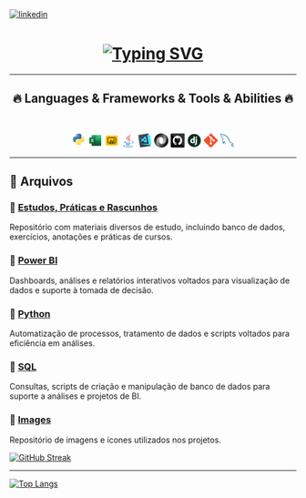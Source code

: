 </a>
<a href="https://www.linkedin.com/in/alexandre-joaquim-518b09156" target="_blank">
<img src=https://img.shields.io/badge/linkedin-%231E77B5.svg?&style=for-the-badge&logo=linkedin&logoColor=white alt=linkedin style="margin-bottom: 5px;" />
</a>

<h1 align="center">
  <a href="https://git.io/typing-svg"><img src="https://readme-typing-svg.herokuapp.com?font=&weight=500&size=25&pause=1000&color=8E00FF&width=435&lines=Hello%2C+I'm+Alexandre+Joaquim.😃;Welcome+to+my+repository💻" alt="Typing SVG" /></a>
</h1>

<hr>
<h2 align="center">🔥 Languages & Frameworks & Tools & Abilities 🔥</h2>
<br>
<p align="center">
  <code><img title="Python" height="25" src="imagens/icones_repository/python-original.svg"></code>
  <code><img title="EXCEL" height="25" src="imagens/icones_repository/microsoft-excel.svg"></code>
  <code><img title="Power BI" height="25" src="imagens/icones_repository/icons8-power-bi.svg"></code>
  <code><img title="Java" height="25" src="imagens/icones_repository/java-original.svg"></code>
  <code><img title="Visual Studio Code" height="25" src="imagens/icones_repository/vscode.png"></code>
  <code><img title="JSON" height="25" src="imagens/icones_repository/json.svg"></code>
  <code><img title="GitHub" height="25" src="imagens/icones_repository/github.svg"></code>
  <code><img title="Django" height="25" src="imagens/icones_repository/django.png"></code>
  <code><img title="Git" height="25" src="imagens/icones_repository/git-original.svg"></code>
  <code><img title="MySQL" height="25" src="imagens/icones_repository/mysql.svg"></code>
</p>
<hr>

## 📁 Arquivos

### 🔹 [Estudos, Práticas e Rascunhos](Estudos_Praticas_Rascunhos)  
Repositório com materiais diversos de estudo, incluindo banco de dados, exercícios, anotações e práticas de cursos.

### 🔹 [Power BI](Power%20BI)  
Dashboards, análises e relatórios interativos voltados para visualização de dados e suporte à tomada de decisão.

### 🔹 [Python](Python)  
Automatização de processos, tratamento de dados e scripts voltados para eficiência em análises.

### 🔹 [SQL](SQL)  
Consultas, scripts de criação e manipulação de banco de dados para suporte a análises e projetos de BI.

### 🔹 [Images](images)  
Repositório de imagens e ícones utilizados nos projetos.


<a href="https://git.io/streak-stats"><img src="https://streak-stats.demolab.com?user=alexandre-joaquim&theme=python-dark&date_format=j%20M%5B%20Y%5D" alt="GitHub Streak" /></a>

<hr>

[![Top Langs](https://github-readme-stats.vercel.app/api/top-langs/?username=alexandre-joaquim\&layout=donut-vertical)](https://github.com/alexandre-joaquim/github-readme-stats)
   
